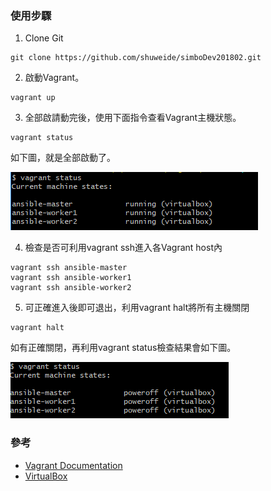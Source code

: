 ### 使用步驟

1. Clone Git

```
git clone https://github.com/shuweide/simboDev201802.git
```
2. 啟動Vagrant。

```
vagrant up
```
3. 全部啟請動完後，使用下面指令查看Vagrant主機狀態。

```
vagrant status
```
如下圖，就是全部啟動了。

![Image of Vagrant status](https://raw.githubusercontent.com/shuweide/simboDev201802/master/images/vagrant%20status.png)

4. 檢查是否可利用vagrant ssh進入各Vagrant host內

```
vagrant ssh ansible-master
vagrant ssh ansible-worker1
vagrant ssh ansible-worker2
```
5. 可正確進入後即可退出，利用vagrant halt將所有主機關閉

```
vagrant halt
```
如有正確關閉，再利用vagrant status檢查結果會如下圖。

![Image of Vagrant status poweroff](https://raw.githubusercontent.com/shuweide/simboDev201802/master/images/vagrant%20status%20poweroff.png)

### 參考

- [Vagrant Documentation](https://www.vagrantup.com/docs/index.html) 
- [VirtualBox](https://www.virtualbox.org/)
